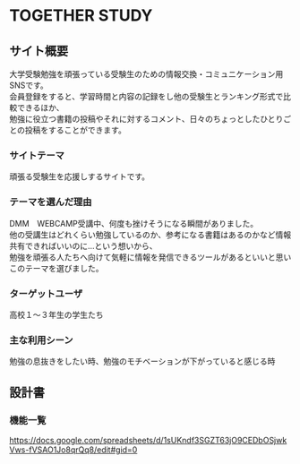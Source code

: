 # TOGETHER STUDY

## サイト概要
大学受験勉強を頑張っている受験生のための情報交換・コミュニケーション用SNSです。  
会員登録をすると、学習時間と内容の記録をし他の受験生とランキング形式で比較できるほか、  
勉強に役立つ書籍の投稿やそれに対するコメント、日々のちょっとしたひとりごとの投稿をすることができます。  

### サイトテーマ
頑張る受験生を応援しするサイトです。

### テーマを選んだ理由
DMM　WEBCAMP受講中、何度も挫けそうになる瞬間がありました。  
他の受講生はどれくらい勉強しているのか、参考になる書籍はあるのかなど情報共有できればいいのに…という想いから、  
勉強を頑張る人たちへ向けて気軽に情報を発信できるツールがあるといいと思いこのテーマを選びました。

### ターゲットユーザ
高校１〜３年生の学生たち

### 主な利用シーン
勉強の息抜きをしたい時、勉強のモチベーションが下がっていると感じる時

## 設計書

### 機能一覧
https://docs.google.com/spreadsheets/d/1sUKndf3SGZT63jO9CEDbOSjwkVws-fVSAO1Jo8qrQq8/edit#gid=0
